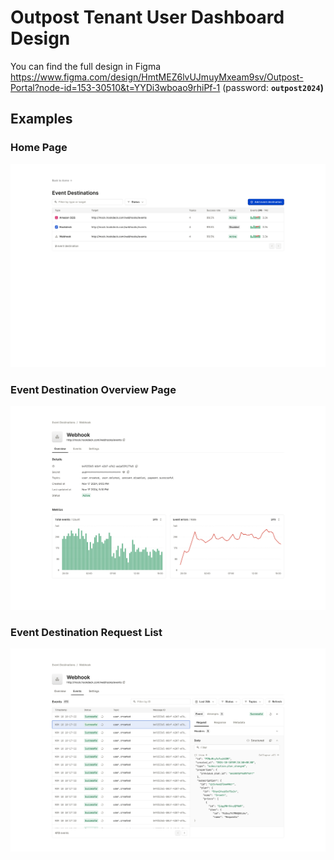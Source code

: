 # Outpost Tenant User Dashboard Design

You can find the full design in Figma https://www.figma.com/design/HmtMEZ6lvUJmuyMxeam9sv/Outpost-Portal?node-id=153-30510&t=YYDi3wboao9rhiPf-1 (password: **`outpost2024`)**

## Examples

### Home Page

![Outpost Tenant User homepage example](images/dashboard-homepage.png)

### Event Destination Overview Page

![Event Destination Overview Page](images/dashboard-overview.png)

### Event Destination Request List

![Event Destination Request List](images/dashboard-request-list.png)
